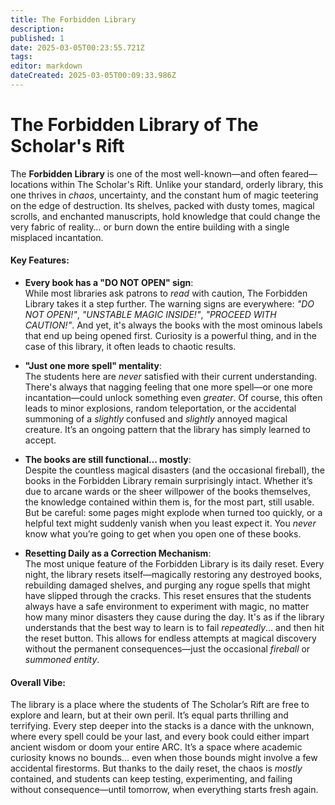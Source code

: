 ```yaml
---
title: The Forbidden Library
description: 
published: 1
date: 2025-03-05T00:23:55.721Z
tags: 
editor: markdown
dateCreated: 2025-03-05T00:09:33.986Z
---
```


# The Forbidden Library of The Scholar's Rift

The **Forbidden Library** is one of the most well-known—and often feared—locations within The Scholar's Rift. Unlike your standard, orderly library, this one thrives in *chaos*, uncertainty, and the constant hum of magic teetering on the edge of destruction. Its shelves, packed with dusty tomes, magical scrolls, and enchanted manuscripts, hold knowledge that could change the very fabric of reality… or burn down the entire building with a single misplaced incantation.

#### **Key Features:**

- **Every book has a "DO NOT OPEN" sign**:  
  While most libraries ask patrons to *read* with caution, The Forbidden Library takes it a step further. The warning signs are everywhere: *"DO NOT OPEN!"*, *"UNSTABLE MAGIC INSIDE!"*, *"PROCEED WITH CAUTION!"*. And yet, it's always the books with the most ominous labels that end up being opened first. Curiosity is a powerful thing, and in the case of this library, it often leads to chaotic results.

- **"Just one more spell" mentality**:  
  The students here are *never* satisfied with their current understanding. There's always that nagging feeling that one more spell—or one more incantation—could unlock something even *greater*. Of course, this often leads to minor explosions, random teleportation, or the accidental summoning of a *slightly* confused and *slightly* annoyed magical creature. It’s an ongoing pattern that the library has simply learned to accept.

- **The books are still functional… mostly**:  
  Despite the countless magical disasters (and the occasional fireball), the books in the Forbidden Library remain surprisingly intact. Whether it’s due to arcane wards or the sheer willpower of the books themselves, the knowledge contained within them is, for the most part, still usable. But be careful: some pages might explode when turned too quickly, or a helpful text might suddenly vanish when you least expect it. You *never* know what you’re going to get when you open one of these books.

- **Resetting Daily as a Correction Mechanism**:  
  The most unique feature of the Forbidden Library is its daily reset. Every night, the library resets itself—magically restoring any destroyed books, rebuilding damaged shelves, and purging any rogue spells that might have slipped through the cracks. This reset ensures that the students always have a safe environment to experiment with magic, no matter how many minor disasters they cause during the day. It's as if the library understands that the best way to learn is to fail *repeatedly*... and then hit the reset button. This allows for endless attempts at magical discovery without the permanent consequences—just the occasional *fireball* or *summoned entity*.

#### **Overall Vibe:**
The library is a place where the students of The Scholar’s Rift are free to explore and learn, but at their own peril. It’s equal parts thrilling and terrifying. Every step deeper into the stacks is a dance with the unknown, where every spell could be your last, and every book could either impart ancient wisdom or doom your entire ARC. It’s a space where academic curiosity knows no bounds... even when those bounds might involve a few accidental firestorms. But thanks to the daily reset, the chaos is *mostly* contained, and students can keep testing, experimenting, and failing without consequence—until tomorrow, when everything starts fresh again.